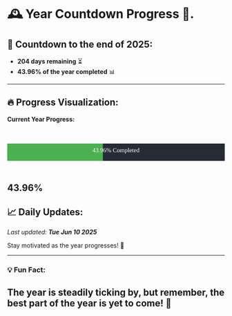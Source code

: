 
# &#x1F570; **Year Countdown Progress** &#x1F389;.

## &#x1F4C5; Countdown to the end of 2025:
- **204 days remaining** &#x23F3;
- **43.96% of the year completed** &#x1F4CA;

---

## &#x1F525; **Progress Visualization**:

**Current Year Progress:**

<br><br>
![Progress Bar](https://raw.githubusercontent.com/dayanidigv/year-countdown-progress/main/progress-bar.svg)
<br><br>

**43.96%**
---

## &#x1F4C8; **Daily Updates**:

_Last updated: **Tue Jun 10 2025**_

Stay motivated as the year progresses! &#x1F680;

--- 

### &#x1F4A1; **Fun Fact:**
The year is steadily ticking by, but remember, the best part of the year is yet to come! &#x1F31F;
---
